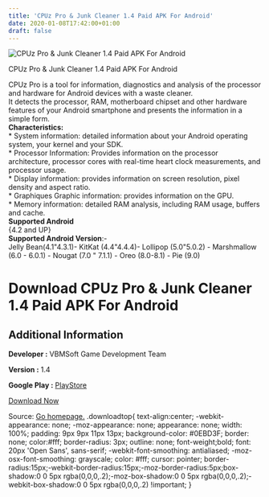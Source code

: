 ```yaml
---
title: 'CPUz Pro & Junk Cleaner 1.4 Paid APK For Android'
date: 2020-01-08T17:42:00+01:00
draft: false
---
```


![CPUz Pro & Junk Cleaner 1.4 Paid APK For Android](https://i2.wp.com/apkhome.net/wp-content/uploads/2020/01/CPUz-Pro-Junk-Cleaner-1.4-Paid.png "CPUz Pro & Junk Cleaner 1.4 Paid APK For Android")

  

CPUz Pro & Junk Cleaner 1.4 Paid APK For Android

CPUz Pro is a tool for information, diagnostics and analysis of the processor and hardware for Android devices with a waste cleaner.  
It detects the processor, RAM, motherboard chipset and other hardware features of your Android smartphone and presents the information in a simple form.  
**Characteristics:**  
\* System information: detailed information about your Android operating system, your kernel and your SDK.  
\* Processor Information: Provides information on the processor architecture, processor cores with real-time heart clock measurements, and processor usage.  
\* Display information: provides information on screen resolution, pixel density and aspect ratio.  
\* Graphiques Graphic information: provides information on the GPU.  
\* Memory information: detailed RAM analysis, including RAM usage, buffers and cache.  
**Supported Android**  
{4.2 and UP}  
**Supported Android Version**:-  
Jelly Bean(4.1"4.3.1)- KitKat (4.4"4.4.4)- Lollipop (5.0"5.0.2) - Marshmallow (6.0 - 6.0.1) - Nougat (7.0 " 7.1.1) - Oreo (8.0-8.1) - Pie (9.0)

Download CPUz Pro & Junk Cleaner 1.4 Paid APK For Android
=========================================================

Additional Information
----------------------

**Developer :** VBMSoft Game Development Team

**Version :** 1.4

**Google Play :** [PlayStore](https://play.google.com/store/apps/details?id=com.fchatnet.cpupro&hl=en)

  

[Download Now](https://store4app.co/post/cpuz-pro-amp-junk-cleaner-1-4-paid-apk-for-android_1578501609)

  
Source: [Go homepage.](https://store4app.co/post/cpuz-pro-amp-junk-cleaner-1-4-paid-apk-for-android_1578501609) .downloadtop{ text-align:center; -webkit-appearance: none; -moz-appearance: none; appearance: none; width: 100%; padding: 9px 9px 11px 13px; background-color: #0EBD3F; border: none; color:#fff; border-radius: 3px; outline: none; font-weight;bold; font: 20px 'Open Sans', sans-serif; -webkit-font-smoothing: antialiased; -moz-osx-font-smoothing: grayscale; color: #fff; cursor: pointer; border-radius:15px;-webkit-border-radius:15px;-moz-border-radius:5px;box-shadow:0 0 5px rgba(0,0,0,.2);-moz-box-shadow:0 0 5px rgba(0,0,0,.2);-webkit-box-shadow:0 0 5px rgba(0,0,0,.2) !important; }